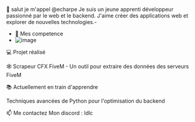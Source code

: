 👋 salut je m'appel  @echarpe Je suis un jeune apprenti développeur passionné par le web et le backend. J'aime créer des applications web et explorer de nouvelles technologies.- 
- 👀 Mes competence 
- ![image](https://github.com/user-attachments/assets/da0a072a-758c-49f8-a43c-242077a8c5c4)

💻 Projet réalisé

🕸️ Scrapeur CFX FiveM - Un outil pour extraire des données des serveurs FiveM

📚 Actuellement en train d'apprendre


Techniques avancées de Python pour l'optimisation du backend

  
📫 Me contactez 
Mon discord : ldlc


<!---
M![image](https://github.com/user-attachments/assets/9c88bde3-f13d-47d8-8fe9-8cf9014b1620)


